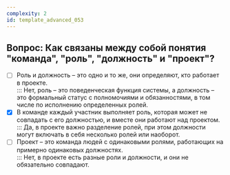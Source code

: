 ```yaml
---
complexity: 2
id: template_advanced_053
---
```

## Вопрос: Как связаны между собой понятия "команда", "роль", "должность" и "проект"?

- [ ] Роль и должность – это одно и то же, они определяют, кто работает в проекте.  
  ::: Нет, роль – это поведенческая функция системы, а должность – это формальный статус с полномочиями и обязанностями, в том числе по исполнению определенных ролей.  
- [x] В команде каждый участник выполняет роль, которая может не совпадать с его должностью, и вместе они работают над проектом.  
  ::: Да, в проекте важно разделение ролей, при этом должности могут включать в себя несколько ролей или наоборот.  
- [ ] Проект – это команда людей с одинаковыми ролями, работающих на примерно одинаковых должностях.  
  ::: Нет, в проекте есть разные роли и должности, и они не обязательно совпадают.